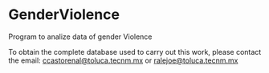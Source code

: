 # GenderViolence
Program to analize data of gender Violence

To obtain the complete database used to carry out this work, please contact the email:
ccastorenal@toluca.tecnm.mx or ralejoe@toluca.tecnm.mx

